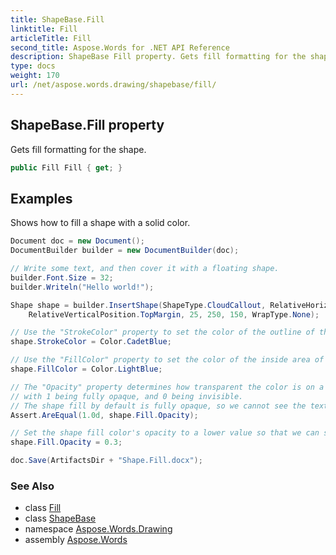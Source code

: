 ```yaml
---
title: ShapeBase.Fill
linktitle: Fill
articleTitle: Fill
second_title: Aspose.Words for .NET API Reference
description: ShapeBase Fill property. Gets fill formatting for the shape in C#.
type: docs
weight: 170
url: /net/aspose.words.drawing/shapebase/fill/
---
```

## ShapeBase.Fill property

Gets fill formatting for the shape.

```csharp
public Fill Fill { get; }
```

## Examples

Shows how to fill a shape with a solid color.

```csharp
Document doc = new Document();
DocumentBuilder builder = new DocumentBuilder(doc);

// Write some text, and then cover it with a floating shape.
builder.Font.Size = 32;
builder.Writeln("Hello world!");

Shape shape = builder.InsertShape(ShapeType.CloudCallout, RelativeHorizontalPosition.LeftMargin, 25,
    RelativeVerticalPosition.TopMargin, 25, 250, 150, WrapType.None);

// Use the "StrokeColor" property to set the color of the outline of the shape.
shape.StrokeColor = Color.CadetBlue;

// Use the "FillColor" property to set the color of the inside area of the shape.
shape.FillColor = Color.LightBlue;

// The "Opacity" property determines how transparent the color is on a 0-1 scale,
// with 1 being fully opaque, and 0 being invisible.
// The shape fill by default is fully opaque, so we cannot see the text that this shape is on top of.
Assert.AreEqual(1.0d, shape.Fill.Opacity);

// Set the shape fill color's opacity to a lower value so that we can see the text underneath it.
shape.Fill.Opacity = 0.3;

doc.Save(ArtifactsDir + "Shape.Fill.docx");
```

### See Also

* class [Fill](../../fill/)
* class [ShapeBase](../)
* namespace [Aspose.Words.Drawing](../../shapebase/)
* assembly [Aspose.Words](../../../)
